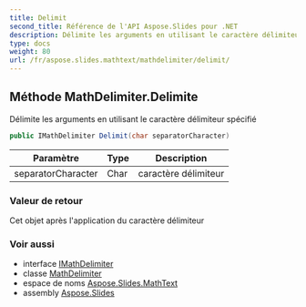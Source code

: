 ```yaml
---
title: Delimit
second_title: Référence de l'API Aspose.Slides pour .NET
description: Délimite les arguments en utilisant le caractère délimiteur spécifié
type: docs
weight: 80
url: /fr/aspose.slides.mathtext/mathdelimiter/delimit/
---
```


## Méthode MathDelimiter.Delimite

Délimite les arguments en utilisant le caractère délimiteur spécifié

```csharp
public IMathDelimiter Delimit(char separatorCharacter)
```

| Paramètre | Type | Description |
| --- | --- | --- |
| separatorCharacter | Char | caractère délimiteur |

### Valeur de retour

Cet objet après l'application du caractère délimiteur

### Voir aussi

* interface [IMathDelimiter](../../imathdelimiter)
* classe [MathDelimiter](../../mathdelimiter)
* espace de noms [Aspose.Slides.MathText](../../mathdelimiter)
* assembly [Aspose.Slides](../../../)

<!-- NE PAS MODIFIER : généré par xmldocmd pour Aspose.Slides.dll -->